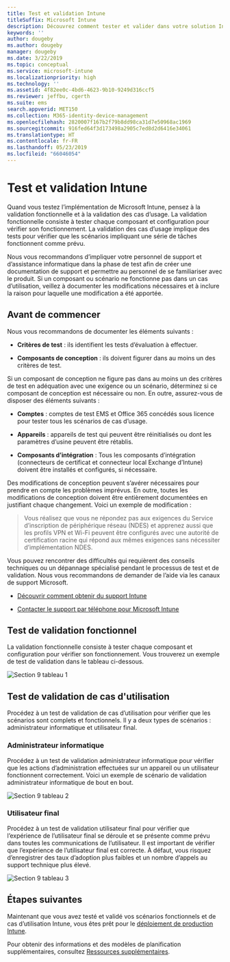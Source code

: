 ```yaml
---
title: Test et validation Intune
titleSuffix: Microsoft Intune
description: Découvrez comment tester et valider dans votre solution Intune cloud uniquement dans votre environnement.
keywords: ''
author: dougeby
ms.author: dougeby
manager: dougeby
ms.date: 3/22/2019
ms.topic: conceptual
ms.service: microsoft-intune
ms.localizationpriority: high
ms.technology: ''
ms.assetid: 4f82ee0c-4bd6-4623-9b10-9249d316ccf5
ms.reviewer: jeffbu, cgerth
ms.suite: ems
search.appverid: MET150
ms.collection: M365-identity-device-management
ms.openlocfilehash: 2820007f167b2f79b8dd98ca31d7e50968ac1969
ms.sourcegitcommit: 916fed64f3d173498a2905c7ed8d2d6416e34061
ms.translationtype: HT
ms.contentlocale: fr-FR
ms.lasthandoff: 05/23/2019
ms.locfileid: "66046054"
---
```

# <a name="intune-testing-and-validation"></a>Test et validation Intune

Quand vous testez l’implémentation de Microsoft Intune, pensez à la validation fonctionnelle et à la validation des cas d’usage. La validation fonctionnelle consiste à tester chaque composant et configuration pour vérifier son fonctionnement. La validation des cas d’usage implique des tests pour vérifier que les scénarios impliquant une série de tâches fonctionnent comme prévu. 

Nous vous recommandons d’impliquer votre personnel de support et d’assistance informatique dans la phase de test afin de créer une documentation de support et permettre au personnel de se familiariser avec le produit. Si un composant ou scénario ne fonctionne pas dans un cas d’utilisation, veillez à documenter les modifications nécessaires et à inclure la raison pour laquelle une modification a été apportée.

## <a name="before-you-begin"></a>Avant de commencer

Nous vous recommandons de documenter les éléments suivants :

-   **Critères de test** : ils identifient les tests d’évaluation à effectuer.

-   **Composants de conception** : ils doivent figurer dans au moins un des critères de test.

Si un composant de conception ne figure pas dans au moins un des critères de test en adéquation avec une exigence ou un scénario, déterminez si ce composant de conception est nécessaire ou non. En outre, assurez-vous de disposer des éléments suivants :

-   **Comptes** : comptes de test EMS et Office 365 concédés sous licence pour tester tous les scénarios de cas d’usage.

-   **Appareils** : appareils de test qui peuvent être réinitialisés ou dont les paramètres d’usine peuvent être rétablis.

-   **Composants d’intégration** : Tous les composants d’intégration (connecteurs de certificat et connecteur local Exchange d’Intune) doivent être installés et configurés, si nécessaire.

Des modifications de conception peuvent s’avérer nécessaires pour prendre en compte les problèmes imprévus. En outre, toutes les modifications de conception doivent être entièrement documentées en justifiant chaque changement. Voici un exemple de modification :

<blockquote>Vous réalisez que vous ne répondez pas aux exigences du Service d’inscription de périphérique réseau (NDES) et apprenez aussi que les profils VPN et Wi-Fi peuvent être configurés avec une autorité de certification racine qui répond aux mêmes exigences sans nécessiter d’implémentation NDES.</blockquote>

Vous pouvez rencontrer des difficultés qui requièrent des conseils techniques ou un dépannage spécialisé pendant le processus de test et de validation. Nous vous recommandons de demander de l’aide via les canaux de support Microsoft.

-   [Découvrir comment obtenir du support Intune](get-support.md)

-   [Contacter le support par téléphone pour Microsoft Intune](get-support.md)

## <a name="functional-validation-testing"></a>Test de validation fonctionnel

La validation fonctionnelle consiste à tester chaque composant et configuration pour vérifier son fonctionnement. Vous trouverez un exemple de test de validation dans le tableau ci-dessous.

![Section 9 tableau 1](./media/section-9-image-1-table.PNG)

## <a name="use-case-validation-testing"></a>Test de validation de cas d'utilisation

Procédez à un test de validation de cas d’utilisation pour vérifier que les scénarios sont complets et fonctionnels. Il y a deux types de scénarios : administrateur informatique et utilisateur final.

### <a name="it-admin"></a>Administrateur informatique

Procédez à un test de validation administrateur informatique pour vérifier que les actions d’administration effectuées sur un appareil ou un utilisateur fonctionnent correctement. Voici un exemple de scénario de validation administrateur informatique de bout en bout.

![Section 9 tableau 2](./media/section-9-image-2-table.PNG)

### <a name="end-user"></a>Utilisateur final

Procédez à un test de validation utilisateur final pour vérifier que l’expérience de l’utilisateur final se déroule et se présente comme prévu dans toutes les communications de l’utilisateur. Il est important de vérifier que l’expérience de l’utilisateur final est correcte. À défaut, vous risquez d’enregistrer des taux d’adoption plus faibles et un nombre d’appels au support technique plus élevé.

![Section 9 tableau 3](./media/section-9-image-3-table.PNG)

## <a name="next-steps"></a>Étapes suivantes

Maintenant que vous avez testé et validé vos scénarios fonctionnels et de cas d’utilisation Intune, vous êtes prêt pour le [déploiement de production Intune](planning-guide-rollout-plan.md).

Pour obtenir des informations et des modèles de planification supplémentaires, consultez [Ressources supplémentaires](planning-guide-resources.md).
